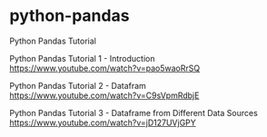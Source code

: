 # python-pandas
Python Pandas Tutorial

Python Pandas Tutorial 1 - Introduction
<br>https://www.youtube.com/watch?v=pao5waoRrSQ

Python Pandas Tutorial 2 - Datafram
<br>https://www.youtube.com/watch?v=C9sVpmRdbjE

Python Pandas Tutorial 3 - Dataframe from Different Data Sources
<br>https://www.youtube.com/watch?v=jD127UVjGPY
